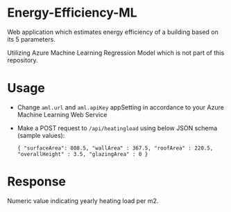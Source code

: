 # Energy-Efficiency-ML

Web application which estimates energy efficiency of a building based on its 5 parameters.

Utilizing Azure Machine Learning Regression Model which is not part of this repository.

# Usage

* Change `aml.url` and `aml.apiKey` appSetting in accordance to your Azure Machine Learning Web Service

* Make a POST request to `/api/heatingload` using below JSON schema (sample values):


    `{
        "surfaceArea": 808.5,
        "wallArea" : 367.5,
        "roofArea" : 220.5,
        "overallHeight" : 3.5,
        "glazingArea" : 0
    }`

# Response

Numeric value indicating yearly heating load per m2.

